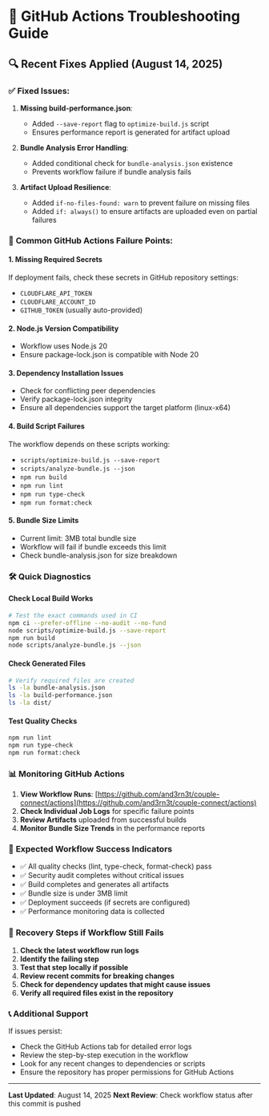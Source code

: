# 🔧 GitHub Actions Troubleshooting Guide

## 🔍 Recent Fixes Applied (August 14, 2025)

### ✅ **Fixed Issues:**

1. **Missing build-performance.json**:
   - Added `--save-report` flag to `optimize-build.js` script
   - Ensures performance report is generated for artifact upload

2. **Bundle Analysis Error Handling**:
   - Added conditional check for `bundle-analysis.json` existence
   - Prevents workflow failure if bundle analysis fails

3. **Artifact Upload Resilience**:
   - Added `if-no-files-found: warn` to prevent failure on missing files
   - Added `if: always()` to ensure artifacts are uploaded even on partial failures

### 🚨 **Common GitHub Actions Failure Points:**

#### 1. **Missing Required Secrets**

If deployment fails, check these secrets in GitHub repository settings:

- `CLOUDFLARE_API_TOKEN`
- `CLOUDFLARE_ACCOUNT_ID`
- `GITHUB_TOKEN` (usually auto-provided)

#### 2. **Node.js Version Compatibility**

- Workflow uses Node.js 20
- Ensure package-lock.json is compatible with Node 20

#### 3. **Dependency Installation Issues**

- Check for conflicting peer dependencies
- Verify package-lock.json integrity
- Ensure all dependencies support the target platform (linux-x64)

#### 4. **Build Script Failures**

The workflow depends on these scripts working:

- `scripts/optimize-build.js --save-report`
- `scripts/analyze-bundle.js --json`
- `npm run build`
- `npm run lint`
- `npm run type-check`
- `npm run format:check`

#### 5. **Bundle Size Limits**

- Current limit: 3MB total bundle size
- Workflow will fail if bundle exceeds this limit
- Check bundle-analysis.json for size breakdown

### 🛠️ **Quick Diagnostics**

#### Check Local Build Works

```bash
# Test the exact commands used in CI
npm ci --prefer-offline --no-audit --no-fund
node scripts/optimize-build.js --save-report
npm run build
node scripts/analyze-bundle.js --json
```

#### Check Generated Files

```bash
# Verify required files are created
ls -la bundle-analysis.json
ls -la build-performance.json
ls -la dist/
```

#### Test Quality Checks

```bash
npm run lint
npm run type-check
npm run format:check
```

### 📊 **Monitoring GitHub Actions**

1. **View Workflow Runs**: [https://github.com/and3rn3t/couple-connect/actions](https://github.com/and3rn3t/couple-connect/actions)
2. **Check Individual Job Logs** for specific failure points
3. **Review Artifacts** uploaded from successful builds
4. **Monitor Bundle Size Trends** in the performance reports

### 🚀 **Expected Workflow Success Indicators**

- ✅ All quality checks (lint, type-check, format-check) pass
- ✅ Security audit completes without critical issues
- ✅ Build completes and generates all artifacts
- ✅ Bundle size is under 3MB limit
- ✅ Deployment succeeds (if secrets are configured)
- ✅ Performance monitoring data is collected

### 🔄 **Recovery Steps if Workflow Still Fails**

1. **Check the latest workflow run logs**
2. **Identify the failing step**
3. **Test that step locally if possible**
4. **Review recent commits for breaking changes**
5. **Check for dependency updates that might cause issues**
6. **Verify all required files exist in the repository**

### 📞 **Additional Support**

If issues persist:

- Check the GitHub Actions tab for detailed error logs
- Review the step-by-step execution in the workflow
- Look for any recent changes to dependencies or scripts
- Ensure the repository has proper permissions for GitHub Actions

---
**Last Updated**: August 14, 2025
**Next Review**: Check workflow status after this commit is pushed
